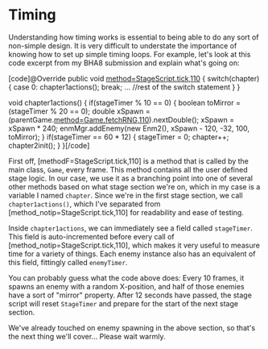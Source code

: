# Timing
Understanding how timing works is essential to being able to do any sort of non-simple design. It is very difficult to understate the importance of knowing how to set up simple timing loops. For example, let's look at this code excerpt from my BHA8 submission and explain what's going on:

[code]@Override
public void [method=StageScript.tick,110]() {
	switch(chapter) {
	case 0:
		chapter1actions();
		break;
        ...
        //rest of the switch statement
    }
}

void chapter1actions() {
	if(stageTimer % 10 == 0) {
		boolean toMirror = (stageTimer % 20 == 0);
		double xSpawn = (parentGame.[method=Game.fetchRNG,110]()).nextDouble();
		xSpawn = xSpawn * 240;
		enmMgr.addEnemy(new Enm2(), xSpawn - 120, -32, 100, toMirror);
	}
	if(stageTimer == 60 * 12) {
		stageTimer = 0;
		chapter++;
		chapter2init();
	}
}[/code]

First off, [methodF=StageScript.tick,110] is a method that is called by the main class, `Game`, every frame. This method contains all the user defined stage logic. In our case, we use it as a branching point into one of several other methods based on what stage section we're on, which in my case is a variable I named `chapter`. Since we're in the first stage section, we call `chapter1actions()`, which I've separated from [method_notip=StageScript.tick,110] for readability and ease of testing.

Inside `chapter1actions`, we can immediately see a field called `stageTimer`. This field is auto-incremented before every call of [method_notip=StageScript.tick,110], which makes it very useful to measure time for a variety of things. Each enemy instance also has an equivalent of this field, fittingly called `enemyTimer`.

You can probably guess what the code above does: Every 10 frames, it spawns an enemy with a random X-position, and half of those enemies have a sort of "mirror" property. After 12 seconds have passed, the stage script will reset `StageTimer` and prepare for the start of the next stage section.

We've already touched on enemy spawning in the above section, so that's the next thing we'll cover...
Please wait warmly.